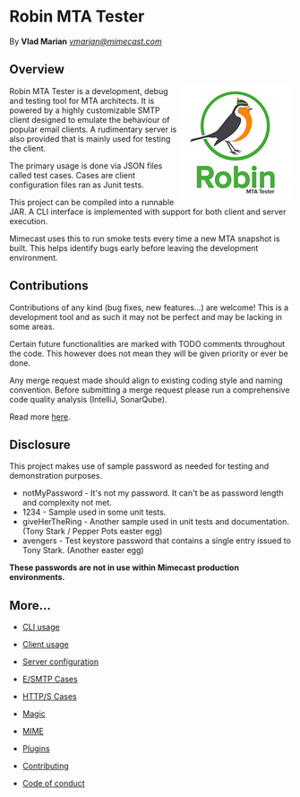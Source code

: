 Robin MTA Tester
================
By **Vlad Marian** *<vmarian@mimecast.com>*


Overview
--------
<img align="right" width="200" height="200" src="doc/logo.jpg">
Robin MTA Tester is a development, debug and testing tool for MTA architects.
It is powered by a highly customizable SMTP client designed to emulate the behaviour of popular email clients.
A rudimentary server is also provided that is mainly used for testing the client.

The primary usage is done via JSON files called test cases.
Cases are client configuration files ran as Junit tests.

This project can be compiled into a runnable JAR.
A CLI interface is implemented with support for both client and server execution.

Mimecast uses this to run smoke tests every time a new MTA snapshot is built.
This helps identify bugs early before leaving the development environment.


Contributions
-------------
Contributions of any kind (bug fixes, new features...) are welcome!
This is a development tool and as such it may not be perfect and may be lacking in some areas.

Certain future functionalities are marked with TODO comments throughout the code.
This however does not mean they will be given priority or ever be done.

Any merge request made should align to existing coding style and naming convention.
Before submitting a merge request please run a comprehensive code quality analysis (IntelliJ, SonarQube).

Read more [here](contributing.md).


Disclosure
----------
This project makes use of sample password as needed for testing and demonstration purposes.

- notMyPassword - It's not my password. It can't be as password length and complexity not met.
- 1234 - Sample used in some unit tests.
- giveHerTheRing - Another sample used in unit tests and documentation. (Tony Stark / Pepper Pots easter egg)
- avengers - Test keystore password that contains a single entry issued to Tony Stark. (Another easter egg)

**These passwords are not in use within Mimecast production environments.**


More...
-------
- [CLI usage](doc/cli.md)
- [Client usage](doc/client.md)
- [Server configuration](doc/server.md)


- [E/SMTP Cases](doc/case.md)
- [HTTP/S Cases](doc/case.md)
- [Magic](doc/magic.md)
- [MIME](doc/mime.md)
- [Plugins](doc/plugin.md)


- [Contributing](contributing.md)
- [Code of conduct](code_of_conduct.md)
